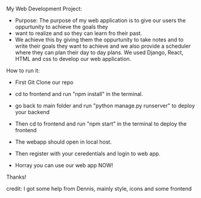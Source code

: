 My Web Development Project:
- Purpose: The purpose of my web application is to give our users the oppurtunity to achieve the goals they
- want to realize and so they can learn fro their past.
- We achieve this by giving them the oppurtunity to take notes and to write their goals they want to achieve 
and we also provide a scheduler where they can plan their day to day plans.
We used Django, React, HTML and css to develop our web application.



How to run it:

- First Git Clone our repo

- cd to frontend and run "npm install" in the terminal.

- go back to main folder and run "python manage.py runserver" to deploy your backend


- Then cd to frontend and run "npm start" in the terminal to deploy the frontend 

- The webapp should open in local host.


- Then register with your ceredentials and login to web app.


- Horray you can use our web app NOW!

Thanks!

credit: I got some help from Dennis, mainly style, icons and some frontend
